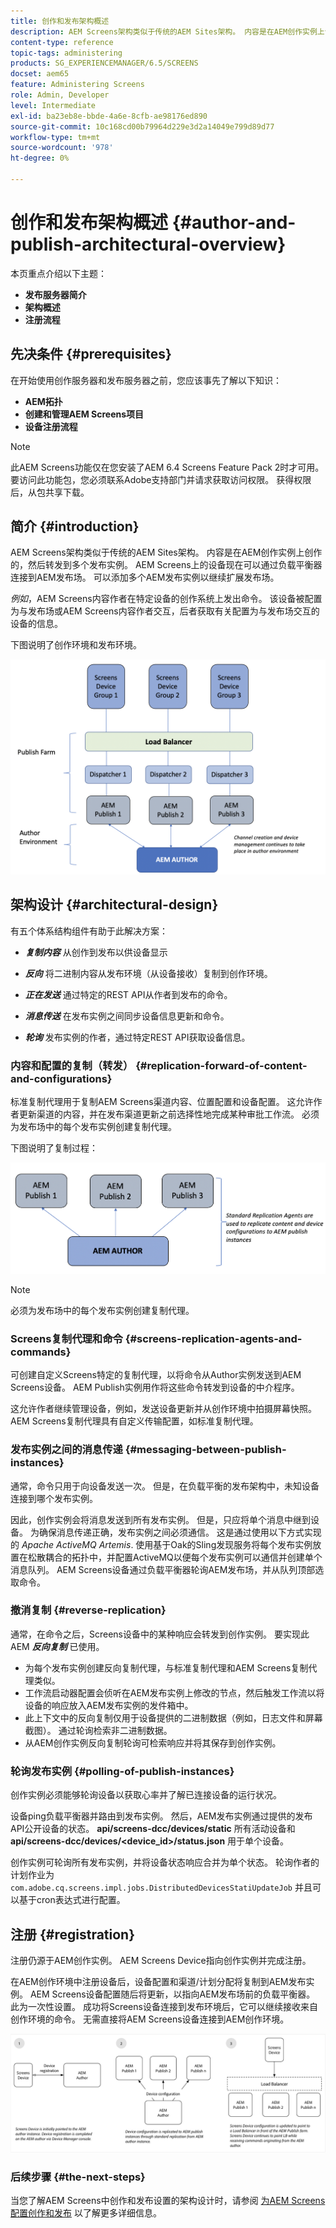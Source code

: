 ```yaml
---
title: 创作和发布架构概述
description: AEM Screens架构类似于传统的AEM Sites架构。 内容是在AEM创作实例上创作的，然后转发到多个发布实例。
content-type: reference
topic-tags: administering
products: SG_EXPERIENCEMANAGER/6.5/SCREENS
docset: aem65
feature: Administering Screens
role: Admin, Developer
level: Intermediate
exl-id: ba23eb8e-bbde-4a6e-8cfb-ae98176ed890
source-git-commit: 10c168cd00b79964d229e3d2a14049e799d89d77
workflow-type: tm+mt
source-wordcount: '978'
ht-degree: 0%

---
```


# 创作和发布架构概述 {#author-and-publish-architectural-overview}

本页重点介绍以下主题：

* **发布服务器简介**
* **架构概述**
* **注册流程**

## 先决条件 {#prerequisites}

在开始使用创作服务器和发布服务器之前，您应该事先了解以下知识：

* **AEM拓扑**
* **创建和管理AEM Screens项目**
* **设备注册流程**

>[!NOTE]
>
>此AEM Screens功能仅在您安装了AEM 6.4 Screens Feature Pack 2时才可用。 要访问此功能包，您必须联系Adobe支持部门并请求获取访问权限。 获得权限后，从包共享下载。

## 简介 {#introduction}

AEM Screens架构类似于传统的AEM Sites架构。 内容是在AEM创作实例上创作的，然后转发到多个发布实例。 AEM Screens上的设备现在可以通过负载平衡器连接到AEM发布场。 可以添加多个AEM发布实例以继续扩展发布场。

*例如*，AEM Screens内容作者在特定设备的创作系统上发出命令。 该设备被配置为与发布场或AEM Screens内容作者交互，后者获取有关配置为与发布场交互的设备的信息。

下图说明了创作环境和发布环境。

![screen_shot_2019-03-04at30236pm](assets/screen_shot_2019-03-04at30236pm.png)

## 架构设计 {#architectural-design}

有五个体系结构组件有助于此解决方案：

* ***复制内容*** 从创作到发布以供设备显示

* ***反向*** 将二进制内容从发布环境（从设备接收）复制到创作环境。
* ***正在发送*** 通过特定的REST API从作者到发布的命令。
* ***消息传送*** 在发布实例之间同步设备信息更新和命令。
* ***轮询*** 发布实例的作者，通过特定REST API获取设备信息。

### 内容和配置的复制（转发）  {#replication-forward-of-content-and-configurations}

标准复制代理用于复制AEM Screens渠道内容、位置配置和设备配置。 这允许作者更新渠道的内容，并在发布渠道更新之前选择性地完成某种审批工作流。 必须为发布场中的每个发布实例创建复制代理。

下图说明了复制过程：

![screen_shot_2019-03-04at33935pm](assets/screen_shot_2019-03-04at33935pm.png)

>[!NOTE]
>
>必须为发布场中的每个发布实例创建复制代理。

### Screens复制代理和命令  {#screens-replication-agents-and-commands}

可创建自定义Screens特定的复制代理，以将命令从Author实例发送到AEM Screens设备。 AEM Publish实例用作将这些命令转发到设备的中介程序。

这允许作者继续管理设备，例如，发送设备更新并从创作环境中拍摄屏幕快照。 AEM Screens复制代理具有自定义传输配置，如标准复制代理。

### 发布实例之间的消息传递  {#messaging-between-publish-instances}

通常，命令只用于向设备发送一次。 但是，在负载平衡的发布架构中，未知设备连接到哪个发布实例。

因此，创作实例会将消息发送到所有发布实例。 但是，只应将单个消息中继到设备。 为确保消息传递正确，发布实例之间必须通信。 这是通过使用以下方式实现的 *Apache ActiveMQ Artemis*. 使用基于Oak的Sling发现服务将每个发布实例放置在松散耦合的拓扑中，并配置ActiveMQ以便每个发布实例可以通信并创建单个消息队列。 AEM Screens设备通过负载平衡器轮询AEM发布场，并从队列顶部选取命令。

### 撤消复制 {#reverse-replication}

通常，在命令之后，Screens设备中的某种响应会转发到创作实例。 要实现此AEM ***反向复制*** 已使用。

* 为每个发布实例创建反向复制代理，与标准复制代理和AEM Screens复制代理类似。
* 工作流启动器配置会侦听在AEM发布实例上修改的节点，然后触发工作流以将设备的响应放入AEM发布实例的发件箱中。
* 此上下文中的反向复制仅用于设备提供的二进制数据（例如，日志文件和屏幕截图）。 通过轮询检索非二进制数据。
* 从AEM创作实例反向复制轮询可检索响应并将其保存到创作实例。

### 轮询发布实例  {#polling-of-publish-instances}

创作实例必须能够轮询设备以获取心率并了解已连接设备的运行状况。

设备ping负载平衡器并路由到发布实例。 然后，AEM发布实例通过提供的发布API公开设备的状态。 **api/screens-dcc/devices/static** 所有活动设备和 **api/screens-dcc/devices/&lt;device_id>/status.json** 用于单个设备。

创作实例可轮询所有发布实例，并将设备状态响应合并为单个状态。 轮询作者的计划作业为 `com.adobe.cq.screens.impl.jobs.DistributedDevicesStatiUpdateJob` 并且可以基于cron表达式进行配置。

## 注册 {#registration}

注册仍源于AEM创作实例。 AEM Screens Device指向创作实例并完成注册。

在AEM创作环境中注册设备后，设备配置和渠道/计划分配将复制到AEM发布实例。 AEM Screens设备配置随后将更新，以指向AEM发布场前的负载平衡器。 此为一次性设置。 成功将Screens设备连接到发布环境后，它可以继续接收来自创作环境的命令。 无需直接将AEM Screens设备连接到AEM创作环境。

![screen_shot_2019-02-25at15218pm](assets/screen_shot_2019-02-25at15218pm.png)

### 后续步骤 {#the-next-steps}

当您了解AEM Screens中创作和发布设置的架构设计时，请参阅 [为AEM Screens配置创作和发布](author-and-publish.md) 以了解更多详细信息。
